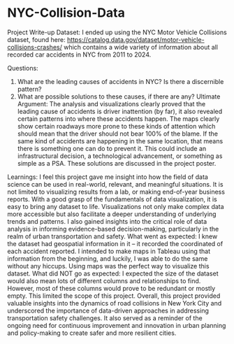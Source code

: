 # NYC-Collision-Data
Project Write-up
Dataset: I ended up using the NYC Motor Vehicle Collisions dataset, found here:
https://catalog.data.gov/dataset/motor-vehicle-collisions-crashes/ which contains a wide
variety of information about all recorded car accidents in NYC from 2011 to 2024.

Questions:
1. What are the leading causes of accidents in NYC? Is there a discernible pattern?
2. What are possible solutions to these causes, if there are any?
Ultimate Argument: The analysis and visualizations clearly proved that the leading cause
of accidents is driver inattention (by far), it also revealed certain patterns into where these
accidents happen. The maps clearly show certain roadways more prone to these kinds of
attention which should mean that the driver should not bear 100% of the blame. If the
same kind of accidents are happening in the same location, that means there is something
one can do to prevent it. This could include an infrastructural decision, a technological
advancement, or something as simple as a PSA. These solutions are discussed in the
project poster.

Learnings: I feel this project gave me insight into how the field of data science can be used
in real-world, relevant, and meaningful situations. It is not limited to visualizing results
from a lab, or making end-of-year business reports. With a good grasp of the fundamentals
of data visualization, it is easy to bring any dataset to life. Visualizations not only make
complex data more accessible but also facilitate a deeper understanding of underlying
trends and patterns. I also gained insights into the critical role of data analysis in informing
evidence-based decision-making, particularly in the realm of urban transportation and
safety.
What went as expected: I knew the dataset had geospatial information in it – it recorded
the coordinated of each accident reported. I intended to make maps in Tableau using that
information from the beginning, and luckily, I was able to do the same without any hiccups.
Using maps was the perfect way to visualize this dataset.
What did NOT go as expected: I expected the size of the dataset would also mean lots of
different columns and relationships to find. However, most of these columns would prove
to be redundant or mostly empty. This limited the scope of this project.
Overall, this project provided valuable insights into the dynamics of road collisions in New
York City and underscored the importance of data-driven approaches in addressing
transportation safety challenges. It also served as a reminder of the ongoing need for
continuous improvement and innovation in urban planning and policy-making to create
safer and more resilient cities.
